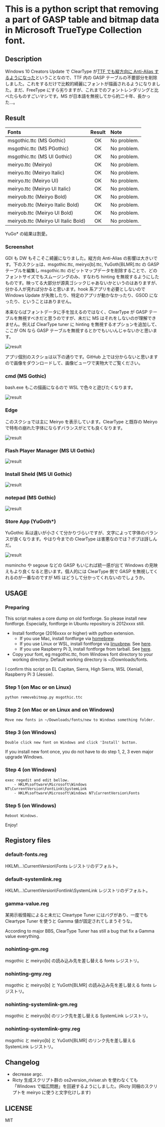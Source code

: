 # This is a python script that removing a part of GASP table and bitmap data in Microsoft TrueType Collection font.

## Description
Windows 10 Creators Update で ClearType が[TTF でも縦方向に Anti-Alias するようになった](http://silight.hatenablog.jp/entry/2017/05/03/144138)ということなので、TTF 内の GASP テーブルの不要部分を削除しました。これをするだけで比較的綺麗にフォントが描画されるようになりました。まだ、FreeType にすら劣りますが、これまでのフォントレンダリングと比べたらものすごいマシです。MS が日本語を無視してから約二十年、長かった...。


## Result
| Fonts                               | Result | Note        |
|:------------------------------------|:------:|:------------|
| msgothic.ttc (MS Gothic)            | OK     | No problem. |
| msgothic.ttc (MS PGothic)           | OK     | No problem. |
| msgothic.ttc (MS UI Gothic)         | OK     | No problem. |
| meiryo.ttc (Meiryo)                 | OK     | No problem. |
| meiryo.ttc (Meiryo Italic)          | OK     | No problem. |
| meiryo.ttc (Meiryo UI)              | OK     | No problem. |
| meiryo.ttc (Meiryo UI Italic)       | OK     | No problem. |
| meiryob.ttc (Meiryo Bold)           | OK     | No problem. |
| meiryob.ttc (Meiryo Italic Bold)    | OK     | No problem. |
| meiryob.ttc (Meiryo UI Bold)        | OK     | No problem. |
| meiryob.ttc (Meiryo UI Italic Bold) | OK     | No problem. |

YuGo* の結果は割愛。


### Screenshot
GDI も DW もそこそこ綺麗になりました。縦方向 Anti-Alias の影響は大きいです。下のスクショは、msgothic.ttc, meiryo[b].ttc, YuGoth[BLMR].ttc の GASP テーブルを編集し msgothic.ttc のビットマップデータを削除することで、どのフォントサイズでもスムージングのみ、すなわち hinting を無視するようにしたものです。映ってる大部分が源真ゴシックじゃあないかというのはありますが、分かる人が見れば分かると思います。hook 系アプリを必要としないので Windows Update が失敗したり、特定のアプリが動かなかったり、GSOD になったり、ということはありません。

本来ならばフォントデータに手を加えるのではなく、ClearType が GASP テーブルを無視すべきだと思うのですが、未だに MS はそれをしないのが理解できません。例えば ClearType tuner に hinting を無視するオプションを追加して、ここが ON なら GASP テーブルを無視するとかでもいいんじゃないかと思います。

![result](./images/msgss.png)

アプリ個別のスクショは以下の通りです。GitHub 上では分からないと思いますので画像をダウンロードして、画像ビューワで実物大でご覧ください。

### cmd (MS Gothic)
bash.exe もこの描画になるので WSL で色々と遊びたくなります。

![result](./images/cmd-ss.png)

### Edge
このスクショでは主に Meiryo を表示しています。ClearType と既存の Meiryo で特有の崩れた字体にならずバランスがとても良くなります。

![result](./images/edge-ss.png)

### Flash Player Manager (MS UI Gothic)
![result](./images/flashctl-ss.png)

### Install Sheld (MS UI Gothic)
![result](./images/installer-ss.png)

### notepad (MS Gothic)
![result](./images/notepad-ss.png)

### Store App (YuGoth*)
YuGothic 系は違いが小さくて分かりづらいですが、文字によって字体のバランスが良くなります。やはり今までの ClearType は害悪なのでは？ボブは訝しんだ。

![result](./images/tw-ss.png)

msmincho や segoue などの GASP もいじれば統一感が出て Windows の見映えもより良くなると思います。個人的には ClearType 側で GASP を無視してくれるのが一番なのですが MS はどうして分かってくれないのでしょうか。


## USAGE
### Preparing
This script makes a core dump on old fontforge. So please install new fontforge. Especially, fontforge in Ubuntu repository is 2012xxxx still.

- Install fontforge (2016xxxx or higher) with python extension.
   * If you use Mac, install fontforge via [homebrew](https://brew.sh).
   * If you use Linux or WSL, install fontforge via [linuxbrew](http://linuxbrew.sh). See [here](./howto-install-fontforge.md).
   * If you use Raspberry Pi 3, install fontforge from tarball. See [here](./howto-install-fontforge.md).
- Copy your font, eg msgothic.ttc, from Windows font directory to your working directory. Default working directory is ~/Downloads/fonts.

I confirm this script on EL Capitan, Sierra, High Sierra, WSL (Xenial), Raspberry Pi 3 (Jessie).


### Step 1 (on Mac or on Linux)
```
python removebitmap.py msgothic.ttc
```


### Step 2 (on Mac or on Linux and on Windows)
```
Move new fonts in ~/Downloads/fonts/new to Windows something folder.
```


### Step 3 (on Windows)
```
Double click new font on Windows and click 'Install' button.
```
If you install new font once, you do not have to do step 1, 2, 3 even major upgrade Windows.

### Step 4 (on Windows)
```
exec regedit and edit bellow.
    - HKLM\software\Microsoft\Windows NT\CurrentVersion\FontLink\SystemLink
    - HKLM\software\Microsoft\Windows NT\CurrentVersion\Fonts
```


### Step 5 (on Windows)
```
Reboot Windows.
```

Enjoy!


## Registory files

### default-fonts.reg
HKLM\\...\\CurrentVersion\\Fonts レジストリのデフォルト。

### default-systemlink.reg
HKLM\\...\\CurrentVersion\\Fontlink\\SystemLink レジストリのデフォルト。

### gamma-value.reg
某掲示板情報によると未だに Cleartype Tuner にはバグがあり、一度でも Cleartype Tuner を使うと Gamma 値が固定されてしまうそうな。

According to major BBS, ClearType Tuner has still a bug that fix a Gamma value everything.

### nohinting-gm.reg
msgothic と meiryo[b] の読み込み先を差し替える fonts レジストリ。

### nohinting-gmy.reg
msgothic と meiryo[b] と YuGoth[BLMR] の読み込み先を差し替える fonts レジストリ。

### nohinting-systemlink-gm.reg
msgothic と meiryo[b] のリンク先を差し替える SystemLink レジストリ。

### nohinting-systemlink-gmy.reg
msgothic と meiryo[b] と YuGoth[BLMR] のリンク先を差し替える SystemLink レジストリ。


## Changelog

- decrease argc.
- Ricty 生成スクリプト群の os2version_riviser.sh を使わなくても「Windows で幅広問題」を回避するようにしました。(Ricty 同梱のスクリプトを meiryo に使うと文字化けします)


## LICENSE

MIT
